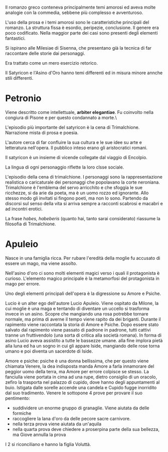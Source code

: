 Il romanzo greco conteneva principalmente temi amorosi ed aveva molte analogie con la commedia, sebbene più complesso e avventuroso.

L'uso della prosa e i temi amorosi sono le caratteristiche principali del romanzo. La struttura fissa è esordio, peripezie, conclusione.
Il genere era poco codificato. Nella maggior parte dei casi sono presenti degli elementi fantastici.

Si ispirano alle Milesiae di Sisenna, che presentano già la tecnica di far raccontare delle storie dai personaggi.

Era trattato come un mero esercizio retorico.

Il Satyricon e l'Asino d'Oro hanno temi differenti ed in misura minore annche stili differenti.

# Petronio
Viene descritto come intellettuale, **arbiter elegantiae**. Fu coinvolto nella congiura di Pisone e per questo condannato a morte.\

L'episodio più importante del satyricon è la cena di Trimalchione. Narrazione mista di prosa e poesia.

L'autore cerca di far confluire la sua cultura e le sue idee  su arte e letteratura nell'opera. Il pubblico inteso erano gli aristocratici  romani.

Il satyricon è un insieme di vicende collegate dal viaggio di Encolpio.

La lingua di ogni personaggio riflette la loro clsse sociale.

L'episodio della cena di trimalchione. I personaggi sono la rappresentazione realistica o caricaturale dei personaggi che popolavano la corte neroniana. Trimalchione è l'emblema del servo arricchito e che sfoggia le sue ricchezze, si da arie da poeta, ma è un uomo rozzo ed ignorante. Allo stesso modo gli invitati si fingono poeti, ma non lo sono. Partendo da discorsi sul senso della vita si arriva sempre a racconti scabrosi e macabri e ad incontri erotici.

La frase *habes, habeberis* (quanto hai, tanto sarai considerato) riassume la filosofia di Trimalchione.

# Apuleio
Nasce in una famiglia ricca. Per rubare l'eredità della moglie fu accusato di essere un mago, ma viene assolto.

Nell'asino d'oro ci sono molti elementi magici verso i quali il protagonista è curioso. L'elemento magico principale è la metamorfosi del protagonista in mago per errore.

Uno degli elementi principali dell'opera è la digressione su Amore e Psiche.

Lucio è un alter ego dell'autore Lucio Apuleio. Viene ospitato da Milone, la cui moglie è una maga e tentando di diventare un uccello si trasforma invece in un asino. Scopre che mangiando una rosa potrebbe tornare normale, ma prima di averne il tempo viene rapito da dei briganti. Durante il rapimento viene raccontata la storia di Amore e Psiche. Dopo essere stato salvato dal rapimento viene passato di padrone in padrone, tutti cattivi tranne un fruttivendolo (una sorta di critica alla società romana).
In forma di asino Lucio aveva assistito a tutte le bassezze umane. alla fine implora pietà alla luna ed ha un sogno in cui gli appare Iside, mangiando delle rose torna umano e poi diventa un sacerdote di Iside.

Amore e psiche: psiche è una donna bellissima, che per questo viene chiamata Venere, la dea indisposta manda Amore a farla innamorare del peggior uomo della terra, ma Amore per errore colpisce se stesso. La fanciulla viene portata in cima ad una rupe, dietro consiglio di un oracolo, zefiro la trasporta nel palazzo di cupido, dove hanno degli appuntamenti al buio. Istigata dalle sorelle accende una candela e Cupido fugge inorridito dal suo tradimento.
Venere le sottopone 4 prove per provare il suo pentimento:
- suddividere un enorme gruppo di granaglie. Viene aiutata da delle formiche
- raccogliere la lana d'oro da delle pecore sacre carnivore. 
- nella terza prova viene aiutata da un'aquila
- nella quarta prova deve chiedere a proserpina parte della sua bellezza, ma Giove annulla la prova

I 2 si riconciliano e hanno la figlia Voluttà.